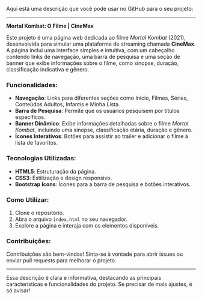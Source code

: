 Aqui está uma descrição que você pode usar no GitHub para o seu projeto:

---

**Mortal Kombat: O Filme | CineMax**

Este projeto é uma página web dedicada ao filme *Mortal Kombat* (2021), desenvolvida para simular uma plataforma de streaming chamada **CineMax**. A página inclui uma interface simples e intuitiva, com um cabeçalho contendo links de navegação, uma barra de pesquisa e uma seção de banner que exibe informações sobre o filme, como sinopse, duração, classificação indicativa e gênero.

### Funcionalidades:
- **Navegação**: Links para diferentes seções como Início, Filmes, Séries, Conteúdos Adultos, Infantis e Minha Lista.
- **Barra de Pesquisa**: Permite que os usuários pesquisem por títulos específicos.
- **Banner Dinâmico**: Exibe informações detalhadas sobre o filme *Mortal Kombat*, incluindo uma sinopse, classificação etária, duração e gênero.
- **Ícones Interativos**: Botões para assistir ao trailer e adicionar o filme à lista de favoritos.

### Tecnologias Utilizadas:
- **HTML5**: Estruturação da página.
- **CSS3**: Estilização e design responsivo.
- **Bootstrap Icons**: Ícones para a barra de pesquisa e botões interativos.

### Como Utilizar:
1. Clone o repositório.
2. Abra o arquivo `index.html` no seu navegador.
3. Explore a página e interaja com os elementos disponíveis.

### Contribuições:
Contribuições são bem-vindas! Sinta-se à vontade para abrir issues ou enviar pull requests para melhorar o projeto.

---

Essa descrição é clara e informativa, destacando as principais características e funcionalidades do projeto. Se precisar de mais ajustes, é só avisar!
